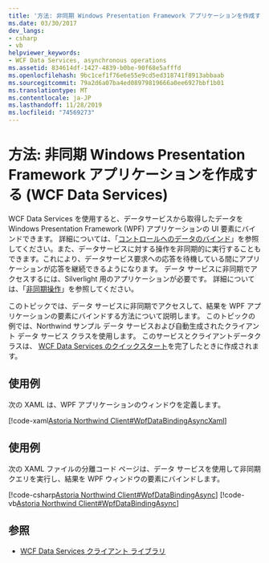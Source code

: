```yaml
---
title: '方法: 非同期 Windows Presentation Framework アプリケーションを作成する (WCF Data Services)'
ms.date: 03/30/2017
dev_langs:
- csharp
- vb
helpviewer_keywords:
- WCF Data Services, asynchronous operations
ms.assetid: 834614df-1427-4839-b0be-90f68e5afffd
ms.openlocfilehash: 9bc1cef1f76e6e55e9cd5ed318741f8913abbaab
ms.sourcegitcommit: 79a2d6a07ba4ed08979819666a0ee6927bbf1b01
ms.translationtype: MT
ms.contentlocale: ja-JP
ms.lasthandoff: 11/28/2019
ms.locfileid: "74569273"
---
```

# <a name="how-to-create-an-asynchronous-windows-presentation-framework-application-wcf-data-services"></a>方法: 非同期 Windows Presentation Framework アプリケーションを作成する (WCF Data Services)
WCF Data Services を使用すると、データサービスから取得したデータを Windows Presentation Framework (WPF) アプリケーションの UI 要素にバインドできます。 詳細については、「[コントロールへのデータのバインド](binding-data-to-controls-wcf-data-services.md)」を参照してください。また、データサービスに対する操作を非同期的に実行することもできます。これにより、データサービス要求への応答を待機している間にアプリケーションが応答を継続できるようになります。 データ サービスに非同期でアクセスするには、Silverlight 用のアプリケーションが必要です。 詳細については、「[非同期操作](asynchronous-operations-wcf-data-services.md)」を参照してください。  
  
 このトピックでは、データ サービスに非同期でアクセスして、結果を WPF アプリケーションの要素にバインドする方法について説明します。 このトピックの例では、Northwind サンプル データ サービスおよび自動生成されたクライアント データ サービス クラスを使用します。 このサービスとクライアントデータクラスは、 [WCF Data Services のクイックスタート](quickstart-wcf-data-services.md)を完了したときに作成されます。  
  
## <a name="example"></a>使用例  
 次の XAML は、WPF アプリケーションのウィンドウを定義します。  
  
 [!code-xaml[Astoria Northwind Client#WpfDataBindingAsyncXaml](../../../../samples/snippets/visualbasic/VS_Snippets_Misc/astoria_northwind_client/vb/customerordersasync.xaml#wpfdatabindingasyncxaml)]  
  
## <a name="example"></a>使用例  
 次の XAML ファイルの分離コード ページは、データ サービスを使用して非同期クエリを実行し、結果を WPF ウィンドウの要素にバインドします。  
  
 [!code-csharp[Astoria Northwind Client#WpfDataBindingAsync](../../../../samples/snippets/csharp/VS_Snippets_Misc/astoria_northwind_client/cs/customerordersasync.xaml.cs#wpfdatabindingasync)]
 [!code-vb[Astoria Northwind Client#WpfDataBindingAsync](../../../../samples/snippets/visualbasic/VS_Snippets_Misc/astoria_northwind_client/vb/customerordersasync.xaml.vb#wpfdatabindingasync)]  
  
## <a name="see-also"></a>参照

- [WCF Data Services クライアント ライブラリ](wcf-data-services-client-library.md)
